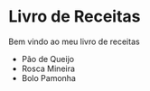 # Livro de Receitas

Bem vindo ao meu livro de receitas

- Pão de Queijo
- Rosca Mineira
- Bolo Pamonha 
